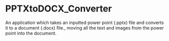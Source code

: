 # PPTXtoDOCX_Converter
An application which takes an inputted power point (.pptx) file and converts it to a document (.docx) file., moving all the text and images from the power point into the document.
